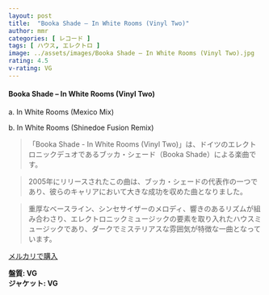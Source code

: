 ```yaml
---
layout: post
title:  "Booka Shade – In White Rooms (Vinyl Two)"
author: mmr
categories: [ レコード ]
tags: [ ハウス, エレクトロ ]
image: ../assets/images/Booka Shade – In White Rooms (Vinyl Two).jpg
rating: 4.5
v-rating: VG
---
```


#### Booka Shade – In White Rooms (Vinyl Two)

a. In White Rooms (Mexico Mix)

b. In White Rooms (Shinedoe Fusion Remix)

> 「Booka Shade - In White Rooms (Vinyl Two)」は、ドイツのエレクトロニックデュオであるブッカ・シェード（Booka Shade）による楽曲です。

> 2005年にリリースされたこの曲は、ブッカ・シェードの代表作の一つであり、彼らのキャリアにおいて大きな成功を収めた曲となりました。

> 重厚なベースライン、シンセサイザーのメロディ、響きのあるリズムが組み合わさり、エレクトロニックミュージックの要素を取り入れたハウスミュージックであり、ダークでミステリアスな雰囲気が特徴な一曲となっています。


[メルカリで購入](https://jp.mercari.com/item/m26356505023)

<div class="mt-4 mb-4 d-flex align-items-center">
<strong class="mr-1">盤質: VG</strong>
</div>
<div class="mt-4 mb-4 d-flex align-items-center">
<strong class="mr-1">ジャケット: VG</strong>
</div>